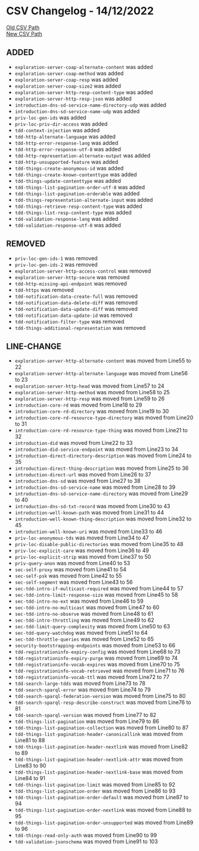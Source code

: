 
# CSV Changelog - 14/12/2022

[Old CSV Path](../../../../data/input_2022/Discovery/siemens-logilab/manual.csv)  
[New CSV Path](../../../../../wot-discovery/testing/manual.csv)


## ADDED

- `exploration-server-coap-alternate-content` was added
- `exploration-server-coap-method` was added
- `exploration-server-coap-resp` was added
- `exploration-server-coap-size2` was added
- `exploration-server-http-resp-content-type` was added
- `exploration-server-http-resp-json` was added
- `introduction-dns-sd-service-name-directory-udp` was added
- `introduction-dns-sd-service-name-udp` was added
- `priv-loc-gen-ids` was added
- `priv-loc-priv-dir-access` was added
- `tdd-context-injection` was added
- `tdd-http-alternate-language` was added
- `tdd-http-error-response-lang` was added
- `tdd-http-error-response-utf-8` was added
- `tdd-http-representation-alternate-output` was added
- `tdd-http-unsupported-feature` was added
- `tdd-things-create-anonymous-id` was added
- `tdd-things-create-known-contenttype` was added
- `tdd-things-update-contenttype` was added
- `tdd-things-list-pagination-order-utf-8` was added
- `tdd-things-list-pagination-orderable` was added
- `tdd-things-representation-alternate-input` was added
- `tdd-things-retrieve-resp-content-type` was added
- `tdd-things-list-resp-content-type` was added
- `tdd-validation-response-lang` was added
- `tdd-validation-response-utf-8` was added


## REMOVED

- `priv-loc-gen-ids-1` was removed
- `priv-loc-gen-ids-2` was removed
- `exploration-server-http-access-control` was removed
- `exploration-server-http-secure` was removed
- `tdd-http-missing-api-endpoint` was removed
- `tdd-https` was removed
- `tdd-notification-data-create-full` was removed
- `tdd-notification-data-delete-diff` was removed
- `tdd-notification-data-update-diff` was removed
- `tdd-notification-data-update-id` was removed
- `tdd-notification-filter-type` was removed
- `tdd-things-additional-representation` was removed


## LINE-CHANGE

- `exploration-server-http-alternate-content` was moved from Line55 to 22
- `exploration-server-http-alternate-language` was moved from Line56 to 23
- `exploration-server-http-head` was moved from Line57 to 24
- `exploration-server-http-method` was moved from Line58 to 25
- `exploration-server-http-resp` was moved from Line59 to 26
- `introduction-core-rd` was moved from Line18 to 29
- `introduction-core-rd-directory` was moved from Line19 to 30
- `introduction-core-rd-resource-type-directory` was moved from Line20 to 31
- `introduction-core-rd-resource-type-thing` was moved from Line21 to 32
- `introduction-did` was moved from Line22 to 33
- `introduction-did-service-endpoint` was moved from Line23 to 34
- `introduction-direct-directory-description` was moved from Line24 to 35
- `introduction-direct-thing-description` was moved from Line25 to 36
- `introduction-direct-url` was moved from Line26 to 37
- `introduction-dns-sd` was moved from Line27 to 38
- `introduction-dns-sd-service-name` was moved from Line28 to 39
- `introduction-dns-sd-service-name-directory` was moved from Line29 to 40
- `introduction-dns-sd-txt-record` was moved from Line30 to 43
- `introduction-well-known-path` was moved from Line31 to 44
- `introduction-well-known-thing-description` was moved from Line32 to 45
- `introduction-well-known-uri` was moved from Line33 to 46
- `priv-loc-anonymous-tds` was moved from Line34 to 47
- `priv-loc-disable-public-directories` was moved from Line35 to 48
- `priv-loc-explicit-care` was moved from Line36 to 49
- `priv-loc-explicit-strip` was moved from Line37 to 50
- `priv-query-anon` was moved from Line40 to 53
- `sec-self-proxy` was moved from Line41 to 54
- `sec-self-psk` was moved from Line42 to 55
- `sec-self-segment` was moved from Line43 to 56
- `sec-tdd-intro-if-multicast-required` was moved from Line44 to 57
- `sec-tdd-intro-limit-response-size` was moved from Line45 to 58
- `sec-tdd-intro-no-ext` was moved from Line46 to 59
- `sec-tdd-intro-no-multicast` was moved from Line47 to 60
- `sec-tdd-intro-no-observe` was moved from Line48 to 61
- `sec-tdd-intro-throttling` was moved from Line49 to 62
- `sec-tdd-limit-query-complexity` was moved from Line50 to 63
- `sec-tdd-query-watchdog` was moved from Line51 to 64
- `sec-tdd-throttle-queries` was moved from Line52 to 65
- `security-bootstrapping-endpoints` was moved from Line53 to 66
- `tdd-registrationinfo-expiry-config` was moved from Line68 to 73
- `tdd-registrationinfo-expiry-purge` was moved from Line69 to 74
- `tdd-registrationinfo-vocab-expires` was moved from Line70 to 75
- `tdd-registrationinfo-vocab-retrieved` was moved from Line71 to 76
- `tdd-registrationinfo-vocab-ttl` was moved from Line72 to 77
- `tdd-search-large-tdds` was moved from Line73 to 78
- `tdd-search-sparql-error` was moved from Line74 to 79
- `tdd-search-sparql-federation-version` was moved from Line75 to 80
- `tdd-search-sparql-resp-describe-construct` was moved from Line76 to 81
- `tdd-search-sparql-version` was moved from Line77 to 82
- `tdd-things-list-pagination` was moved from Line79 to 86
- `tdd-things-list-pagination-collection` was moved from Line80 to 87
- `tdd-things-list-pagination-header-canonicallink` was moved from Line81 to 88
- `tdd-things-list-pagination-header-nextlink` was moved from Line82 to 89
- `tdd-things-list-pagination-header-nextlink-attr` was moved from Line83 to 90
- `tdd-things-list-pagination-header-nextlink-base` was moved from Line84 to 91
- `tdd-things-list-pagination-limit` was moved from Line85 to 92
- `tdd-things-list-pagination-order` was moved from Line86 to 93
- `tdd-things-list-pagination-order-default` was moved from Line87 to 94
- `tdd-things-list-pagination-order-nextlink` was moved from Line88 to 95
- `tdd-things-list-pagination-order-unsupported` was moved from Line89 to 96
- `tdd-things-read-only-auth` was moved from Line90 to 99
- `tdd-validation-jsonschema` was moved from Line91 to 103

